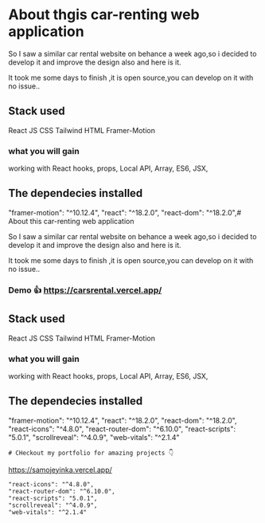 #  About thgis car-renting web application

So I saw a similar car rental website on behance a week ago,so i decided to develop it and improve the design also and here is it.

It took me some days to finish ,it is open source,you can develop on it with no issue..

## Stack used

React JS
CSS
Tailwind
HTML
Framer-Motion

### what you will gain
working with React hooks,
props,
Local API,
Array,
ES6,
JSX,



## The dependecies installed 

"framer-motion": "^10.12.4",
    "react": "^18.2.0",
    "react-dom": "^18.2.0",#  About this car-renting web application

So I saw a similar car rental website on behance a week ago,so i decided to develop it and improve the design also and here is it.

It took me some days to finish ,it is open source,you can develop on it with no issue..

### Demo 👍 https://carsrental.vercel.app/

## Stack used

React JS
CSS
Tailwind
HTML
Framer-Motion

### what you will gain
working with React hooks,
props,
Local API,
Array,
ES6,
JSX,



## The dependecies installed 

"framer-motion": "^10.12.4",
    "react": "^18.2.0",
    "react-dom": "^18.2.0",
    "react-icons": "^4.8.0",
    "react-router-dom": "^6.10.0",
    "react-scripts": "5.0.1",
    "scrollreveal": "^4.0.9",
    "web-vitals": "^2.1.4"
    
    
    # CHeckout my portfolio for amazing projects 👇
https://samojeyinka.vercel.app/





    "react-icons": "^4.8.0",
    "react-router-dom": "^6.10.0",
    "react-scripts": "5.0.1",
    "scrollreveal": "^4.0.9",
    "web-vitals": "^2.1.4"
    
    
    

